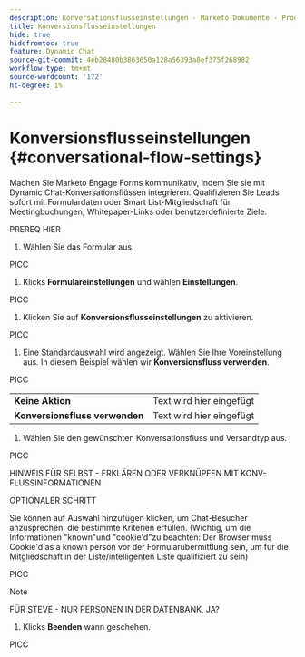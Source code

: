 ```yaml
---
description: Konversationsflusseinstellungen - Marketo-Dokumente - Produktdokumentation
title: Konversionsflusseinstellungen
hide: true
hidefromtoc: true
feature: Dynamic Chat
source-git-commit: 4eb28480b3863650a128a56393a8ef375f268982
workflow-type: tm+mt
source-wordcount: '172'
ht-degree: 1%

---
```


# Konversionsflusseinstellungen {#conversational-flow-settings}

Machen Sie Marketo Engage Forms kommunikativ, indem Sie sie mit Dynamic Chat-Konversationsflüssen integrieren. Qualifizieren Sie Leads sofort mit Formulardaten oder Smart List-Mitgliedschaft für Meetingbuchungen, Whitepaper-Links oder benutzerdefinierte Ziele.

PREREQ HIER

1. Wählen Sie das Formular aus.

PICC

1. Klicks **Formulareinstellungen** und wählen **Einstellungen**.

PICC

1. Klicken Sie auf **Konversionsflusseinstellungen** zu aktivieren.

PICC

1. Eine Standardauswahl wird angezeigt. Wählen Sie Ihre Voreinstellung aus. In diesem Beispiel wählen wir **Konversionsfluss verwenden**.

PICC

<table style="table-layout:auto"> 
 <tbody> 
  <tr> 
   <td><b>Keine Aktion</b></td> 
   <td>Text wird hier eingefügt</td>
  </tr> 
  <tr> 
   <td><b>Konversionsfluss verwenden</b></td> 
   <td>Text wird hier eingefügt</td>
  </tr>
 </tbody> 
</table>

1. Wählen Sie den gewünschten Konversationsfluss und Versandtyp aus.

PICC

HINWEIS FÜR SELBST - ERKLÄREN ODER VERKNÜPFEN MIT KONV-FLUSSINFORMATIONEN

OPTIONALER SCHRITT

Sie können auf Auswahl hinzufügen klicken, um Chat-Besucher anzusprechen, die bestimmte Kriterien erfüllen. (Wichtig, um die Informationen &quot;known&quot;und &quot;cookie&#39;d&quot;zu beachten: Der Browser muss Cookie&#39;d as a known person vor der Formularübermittlung sein, um für die Mitgliedschaft in der Liste/intelligenten Liste qualifiziert zu sein)

PICC

>[!NOTE]
>
>FÜR STEVE - NUR PERSONEN IN DER DATENBANK, JA?

1. Klicks **Beenden** wann geschehen.

PICC
